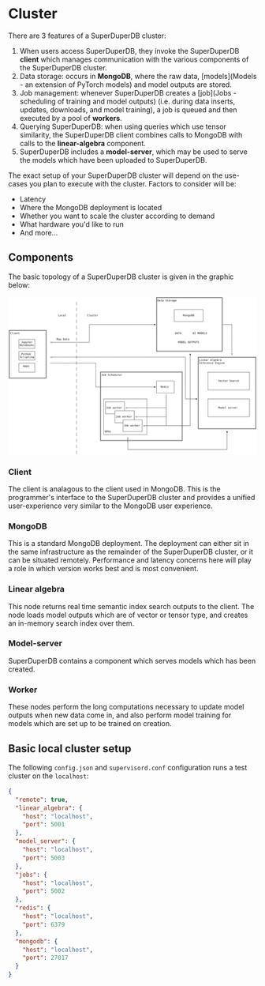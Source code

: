 # Cluster

There are 3 features of a SuperDuperDB cluster:

1. When users access SuperDuperDB, they invoke the SuperDuperDB **client** which manages communication
   with the various components of the SuperDuperDB cluster.
2. Data storage: occurs in **MongoDB**, where the raw data,
   [models](Models - an extension of PyTorch models) and model outputs are stored.
3. Job management: whenever SuperDuperDB creates a [job](Jobs - scheduling of training and model outputs)
   (i.e. during data inserts, updates, downloads, and model training), a job is queued and
   then executed by a pool of **workers**.
4. Querying SuperDuperDB: when using queries which use tensor similarity, the SuperDuperDB client
   combines calls to MongoDB with calls to the **linear-algebra** component.
5. SuperDuperDB includes a **model-server**, which may be used to serve the models which have
   been uploaded to SuperDuperDB.

The exact setup of your SuperDuperDB cluster will depend on the use-cases you
plan to execute with the cluster. Factors to consider will be:

- Latency
- Where the MongoDB deployment is located
- Whether you want to scale the cluster according to demand
- What hardware you'd like to run
- And more...

## Components

The basic topology of a SuperDuperDB cluster is given in the graphic below:

![SuperDuperDB cluster topology](img/architecture_now.png)

### Client

The client is analagous to the client used in MongoDB. This is the programmer's interface to
the SuperDuperDB cluster and provides a unified user-experience very similar to the MongoDB
user experience.

### MongoDB

This is a standard MongoDB deployment. The deployment can either sit in the same infrastructure
as the remainder of the SuperDuperDB cluster, or it can be situated remotely. Performance and latency
concerns here will play a role in which version works best and is most convenient.

### Linear algebra 

This node returns real time semantic index search outputs to the client. The node loads
model outputs which are of vector or tensor type, and creates an in-memory search index over
them.

### Model-server

SuperDuperDB contains a component which serves models which has been created.

### Worker

These nodes perform the long computations necessary to update model outputs when new data
come in, and also perform model training for models which are set up to be trained on creation.

## Basic local cluster setup

The following `config.json` and `supervisord.conf` configuration runs a test cluster
on the `localhost`:

```json
{
  "remote": true,
  "linear_algebra": {
    "host": "localhost",
    "port": 5001
  },
  "model_server": {
    "host": "localhost",
    "port": 5003
  },
  "jobs": {
    "host": "localhost",
    "port": 5002
  },
  "redis": {
    "host": "localhost",
    "port": 6379
  },
  "mongodb": {
    "host": "localhost",
    "port": 27017
  }
}
